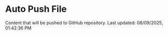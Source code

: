 # Auto Push File

Content that will be pushed to GitHub repository.
Last updated: 08/09/2025, 01:42:36 PM